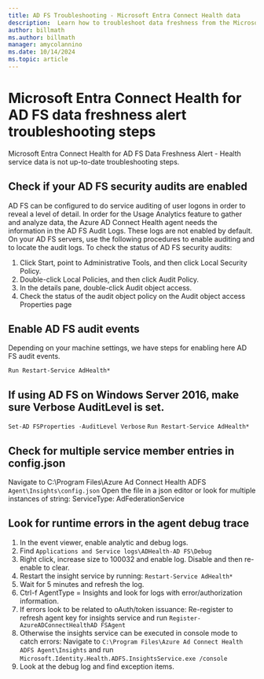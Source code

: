 ```yaml
---
title: AD FS Troubleshooting - Microsoft Entra Connect Health data
description:  Learn how to troubleshoot data freshness from the Microsoft Entra Connect Health agent for AD FS.
author: billmath
ms.author: billmath
manager: amycolannino
ms.date: 10/14/2024
ms.topic: article
---
```


# Microsoft Entra Connect Health for AD FS data freshness alert troubleshooting steps
Microsoft Entra Connect Health for AD FS Data Freshness Alert - Health service data is not up-to-date troubleshooting steps.

## Check if your AD FS security audits are enabled
AD FS can be configured to do service auditing of user logons in order to reveal a level of detail. In order for the Usage Analytics feature to gather and analyze data, the Azure AD Connect Health agent needs the information in the AD FS Audit Logs. These logs are not enabled by default. On your AD FS servers, use the following procedures to enable auditing and to locate the audit logs. To check the status of AD FS security audits:

 1. Click Start, point to Administrative Tools, and then click Local Security Policy.
 2. Double-click Local Policies, and then click Audit Policy.
 3. In the details pane, double-click Audit object access.
 4. Check the status of the audit object policy on the Audit object access Properties page

## Enable AD FS audit events
Depending on your machine settings, we have steps for enabling here AD FS audit events.

`Run Restart-Service AdHealth*`

## If using AD FS on Windows Server 2016, make sure Verbose AuditLevel is set.
`Set-AD FSProperties -AuditLevel Verbose`
`Run Restart-Service AdHealth*`

## Check for multiple service member entries in config.json
Navigate to C:\Program Files\Azure Ad Connect Health ADFS `Agent\Insights\config.json`
Open the file in a json editor or look for multiple instances of string: ServiceType: AdFederationService

## Look for runtime errors in the agent debug trace
 1. In the event viewer, enable analytic and debug logs.
 2. Find `Applications and Service logs\ADHealth-AD FS\Debug`
 3. Right click, increase size to 100032 and enable log. Disable and then re-enable to clear.
 4. Restart the insight service by running: `Restart-Service AdHealth*`
 5. Wait for 5 minutes and refresh the log.
 6. Ctrl-f AgentType = Insights and look for logs with error/authorization information.
 7. If errors look to be related to oAuth/token issuance: Re-register to refresh agent key for insights service and run `Register-AzureADConnectHealthAD FSAgent`
 8. Otherwise the insights service can be executed in console mode to catch errors: Navigate to `C:\Program Files\Azure Ad Connect Health ADFS Agent\Insights` and run `Microsoft.Identity.Health.ADFS.InsightsService.exe /console`
 9. Look at the debug log and find exception items.